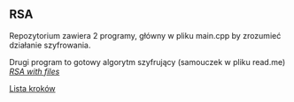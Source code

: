 ## RSA
<p>Repozytorium zawiera 2 programy, główny w pliku main.cpp by zrozumieć działanie szyfrowania.</p>
<p>
Drugi program to gotowy algorytm szyfrujący (samouczek w pliku read.me) <i><a href="./RSA with files">RSA with files</a></i> </p>
<a href="https://informacja.github.io/RSA/"> Lista kroków </a>

